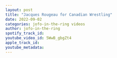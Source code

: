 ```yaml
---
layout: post
title: "Jacques Rougeau for Canadian Wrestling"
date: 2022-09-02
categories: jofo-in-the-ring videos
author: jofo-in-the-ring
spotify_track_id: 
youtube_video_id: 5WwB_gbgZt4
apple_track_id: 
youtube_metadata: 
---
```

